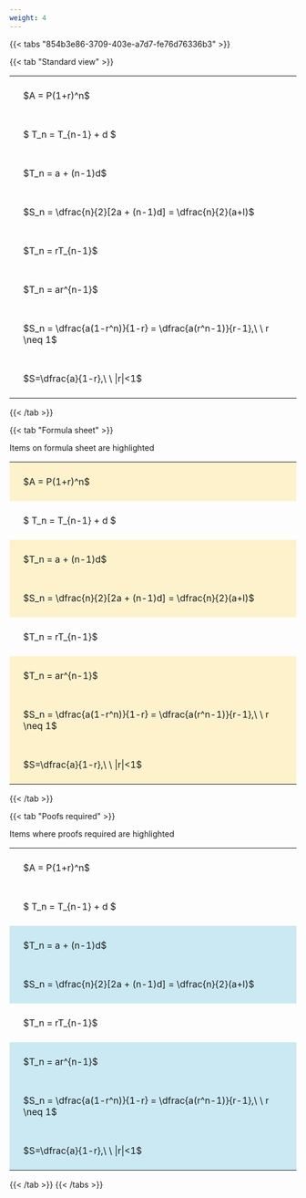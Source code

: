 ```yaml
---
weight: 4
---
```


{{< tabs "854b3e86-3709-403e-a7d7-fe76d76336b3" >}}

{{< tab "Standard view" >}}

<style type="text/css">
#T_24041 th.col_heading {
  text-align: left;
  font-size: 1em;
}
#T_24041 td {
  text-align: left;
  font-size: 1em;
  padding: 1.5em;
}
</style>
<table id="T_24041">
  <thead>
  </thead>
  <tbody>
    <tr>
      <td id="T_24041_row0_col0" class="data row0 col0" >$A = P(1+r)^n$</td>
    </tr>
    <tr>
      <td id="T_24041_row1_col0" class="data row1 col0" >$ T_n = T_{n-1} + d $</td>
    </tr>
    <tr>
      <td id="T_24041_row2_col0" class="data row2 col0" >$T_n = a + (n-1)d$</td>
    </tr>
    <tr>
      <td id="T_24041_row3_col0" class="data row3 col0" >$S_n = \dfrac{n}{2}[2a + (n-1)d] = \dfrac{n}{2}(a+l)$</td>
    </tr>
    <tr>
      <td id="T_24041_row4_col0" class="data row4 col0" >$T_n = rT_{n-1}$</td>
    </tr>
    <tr>
      <td id="T_24041_row5_col0" class="data row5 col0" >$T_n = ar^{n-1}$</td>
    </tr>
    <tr>
      <td id="T_24041_row6_col0" class="data row6 col0" >$S_n = \dfrac{a(1-r^n)}{1-r} = \dfrac{a(r^n-1)}{r-1},\ \  r \neq 1$</td>
    </tr>
    <tr>
      <td id="T_24041_row7_col0" class="data row7 col0" >$S=\dfrac{a}{1-r},\ \ |r|<1$</td>
    </tr>
  </tbody>
</table>
{{< /tab >}}

{{< tab "Formula sheet" >}}

Items on formula sheet are highlighted 
<br>
<style type="text/css">
#T_94405 th.col_heading {
  text-align: left;
  font-size: 1em;
}
#T_94405 td {
  text-align: left;
  font-size: 1em;
  padding: 1.5em;
}
#T_94405_row0_col0, #T_94405_row2_col0, #T_94405_row3_col0, #T_94405_row5_col0, #T_94405_row6_col0, #T_94405_row7_col0 {
  background-color: rgba(255,194,10, 0.2);
}
#T_94405_row1_col0, #T_94405_row4_col0 {
  background-color: rgba(0,0,0,0);
}
</style>
<table id="T_94405">
  <thead>
  </thead>
  <tbody>
    <tr>
      <td id="T_94405_row0_col0" class="data row0 col0" >$A = P(1+r)^n$</td>
    </tr>
    <tr>
      <td id="T_94405_row1_col0" class="data row1 col0" >$ T_n = T_{n-1} + d $</td>
    </tr>
    <tr>
      <td id="T_94405_row2_col0" class="data row2 col0" >$T_n = a + (n-1)d$</td>
    </tr>
    <tr>
      <td id="T_94405_row3_col0" class="data row3 col0" >$S_n = \dfrac{n}{2}[2a + (n-1)d] = \dfrac{n}{2}(a+l)$</td>
    </tr>
    <tr>
      <td id="T_94405_row4_col0" class="data row4 col0" >$T_n = rT_{n-1}$</td>
    </tr>
    <tr>
      <td id="T_94405_row5_col0" class="data row5 col0" >$T_n = ar^{n-1}$</td>
    </tr>
    <tr>
      <td id="T_94405_row6_col0" class="data row6 col0" >$S_n = \dfrac{a(1-r^n)}{1-r} = \dfrac{a(r^n-1)}{r-1},\ \  r \neq 1$</td>
    </tr>
    <tr>
      <td id="T_94405_row7_col0" class="data row7 col0" >$S=\dfrac{a}{1-r},\ \ |r|<1$</td>
    </tr>
  </tbody>
</table>
{{< /tab >}}

{{< tab "Poofs required" >}}

Items where proofs required are highlighted 
<br>
<style type="text/css">
#T_4f897 th.col_heading {
  text-align: left;
  font-size: 1em;
}
#T_4f897 td {
  text-align: left;
  font-size: 1em;
  padding: 1.5em;
}
#T_4f897_row0_col0, #T_4f897_row1_col0, #T_4f897_row4_col0 {
  background-color: rgba(0,0,0,0);
}
#T_4f897_row2_col0, #T_4f897_row3_col0, #T_4f897_row5_col0, #T_4f897_row6_col0, #T_4f897_row7_col0 {
  background-color: rgba(0,150,200, 0.2);
}
</style>
<table id="T_4f897">
  <thead>
  </thead>
  <tbody>
    <tr>
      <td id="T_4f897_row0_col0" class="data row0 col0" >$A = P(1+r)^n$</td>
    </tr>
    <tr>
      <td id="T_4f897_row1_col0" class="data row1 col0" >$ T_n = T_{n-1} + d $</td>
    </tr>
    <tr>
      <td id="T_4f897_row2_col0" class="data row2 col0" >$T_n = a + (n-1)d$</td>
    </tr>
    <tr>
      <td id="T_4f897_row3_col0" class="data row3 col0" >$S_n = \dfrac{n}{2}[2a + (n-1)d] = \dfrac{n}{2}(a+l)$</td>
    </tr>
    <tr>
      <td id="T_4f897_row4_col0" class="data row4 col0" >$T_n = rT_{n-1}$</td>
    </tr>
    <tr>
      <td id="T_4f897_row5_col0" class="data row5 col0" >$T_n = ar^{n-1}$</td>
    </tr>
    <tr>
      <td id="T_4f897_row6_col0" class="data row6 col0" >$S_n = \dfrac{a(1-r^n)}{1-r} = \dfrac{a(r^n-1)}{r-1},\ \  r \neq 1$</td>
    </tr>
    <tr>
      <td id="T_4f897_row7_col0" class="data row7 col0" >$S=\dfrac{a}{1-r},\ \ |r|<1$</td>
    </tr>
  </tbody>
</table>
{{< /tab >}}
{{< /tabs >}}